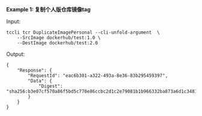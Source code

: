 **Example 1: 复制个人版仓库镜像tag**



Input: 

```
tccli tcr DuplicateImagePersonal --cli-unfold-argument  \
    --SrcImage dockerhub/test:1.0 \
    --DestImage dockerhub/test:2.0
```

Output: 
```
{
    "Response": {
        "RequestId": "eac6b301-a322-493a-8e36-83b295459397",
        "Data": {
            "Digest": "sha256:b3e07cf570a86f5bd5c770e86ccbc2d1c2e79081b1b966332ba873a6d1c3481c"
        }
    }
}
```

